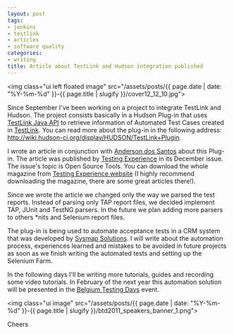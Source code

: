 ```yaml
---
layout: post
tags:
- jenkins
- testlink
- articles
- software quality
categories:
- writing
title: Article about TestLink and Hudson integration published
---
```


<img class="ui left floated image" src="/assets/posts/{{ page.date | date: "%Y-%m-%d" }}-{{ page.title | slugify }}/cover12_12_10.jpg">

Since September I've been working on a project to integrate TestLink and Hudson. The project consists basically in a Hudson Plug-in that uses <a title="TestLink java api" href="http://testlinkjavaapi.sourceforge.net/">TestLink Java API</a> to retrieve information of Automated Test Cases created in <a title="TestLink" href="http://www.teamst.org">TestLink</a>. You can read more about the plug-in in the following address: <a title="TestLink Hudson Plug-in" href="http://wiki.hudson-ci.org/display/HUDSON/TestLink+Plugin">http://wiki.hudson-ci.org/display/HUDSON/TestLink+Plugin</a>.

I wrote an article in conjunction with <a title="Anderson dos Santos" href="http://andersonxp.tumblr.com/">Anderson dos Santos</a> about this Plug-in. The article was published by <a title="Testing Experience" href="http://www.testingexperience.com/">Testing Experience</a> in its December issue. The issue's topic is Open Source Tools. You can download the whole magazine from <a title="Testing Experience" href="http://www.testingexperience.com/">Testing Experience website</a> (I highly recommend downloading the magazine, there are some great articles there!).

Since we wrote the article we changed only the way we parsed the test reports. Instead of parsing only TAP report files, we decided implement TAP, JUnit and TestNG parsers. In the future we plan adding more parsers to others *nits and Selenium report files.

The plug-in is being used to automate acceptance tests in a CRM system that was developed by <a title="Sysmap Solutions" href="http://www.sysmap.com.br">Sysmap Solutions</a>. I will write about the automation process, experiences learned and mistakes to be avoided in future projects as soon as we finish writing the automated tests and setting up the Selenium Farm.

In the following days I'll be writing more tutorials, guides and recording some video tutorials. In February of the next year this automation solution will be presented in the <a title="Belgium Testing Days" href="http://www.belgiumtestingdays.com/">Belgium Testing Days</a> event.

<img class="ui image" src="/assets/posts/{{ page.date | date: "%Y-%m-%d" }}-{{ page.title | slugify }}/btd2011_speakers_banner_1.png">

Cheers
